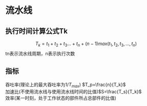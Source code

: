 # 流水线

## 执行时间计算公式Tk
$$T_k=t_1+t_2+t_3\ldots+t_n+(n-1)max(t_1,t_2,t_3,\ldots,t_n)$$
tn表示流水线周期，n表示执行次数

## 指标
吞吐率(理论上的最大吞吐率为$1/T_{max}$) $T_p=\frac{n}{T_k}$  
加速比(不使用流水线与使用流水线时间的比值)$S=\frac{T_s}{T_k}$  
效率(某一时刻，处于工作状态的部件所占总部件的比值)
